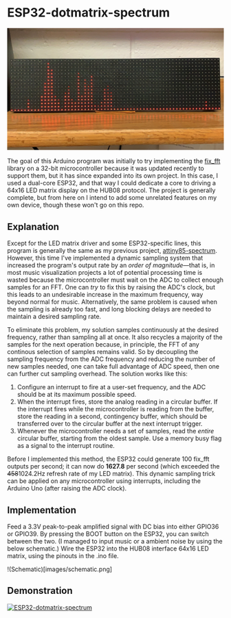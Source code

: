 ﻿# ESP32-dotmatrix-spectrum

![Main Image](images/Main.jpg)

The goal of this Arduino program was initially to try implementing the [fix_fft](https://github.com/kosme/fix_fft) library on a 32-bit microcontroller because it was updated recently to support them, but it has since expanded into its own project. In this case, I used a dual-core ESP32, and that way I could dedicate a core to driving a 64x16 LED matrix display on the HUB08 protocol. The project is generally complete, but from here on I intend to add some unrelated features on my own device, though these won't go on this repo.

## Explanation
Except for the LED matrix driver and some ESP32-specific lines, this program is generally the same as my previous project, [attiny85-spectrum](https://github.com/colonelwatch/attiny85-spectrum). However, this time I've implemented a dynamic sampling system that increased the program's output rate by an *order of magnitude*—that is, in most music visualization projects a lot of potential processing time is wasted because the microcontroller must wait on the ADC to collect enough samples for an FFT. One can *try* to fix this by raising the ADC's clock, but this leads to an undesirable increase in the maximum frequency, way beyond normal for music. Alternatively, the same problem is caused when the sampling is already too fast, and long blocking delays are needed to maintain a desired sampling rate.

To eliminate this problem, my solution samples continuously at the desired frequency, rather than sampling all at once. It also recycles a majority of the samples for the next operation because, in principle, the FFT of any continous selection of samples remains valid. So by decoupling the sampling frequency from the ADC frequency and reducing the number of new samples needed, one can take full advantage of ADC speed, then one can further cut sampling overhead. The solution works like this:

1. Configure an interrupt to fire at a user-set frequency, and the ADC should be at its maximum possible speed.
2. When the interrupt fires, store the analog reading in a circular buffer. If the interrupt fires while the microcontroller is reading from the buffer, store the reading in a second, contingency buffer, which should be transferred over to the circular buffer at the next interrupt trigger.
3. Whenever the microcontroller needs a set of samples, read the *entire* circular buffer, starting from the oldest sample. Use a memory busy flag as a signal to the interrupt routine.

Before I implemented this method, the ESP32 could generate 100 fix_fft outputs per second; it can now do **1627.8** per second (which exceeded the ~~458~~1024.2Hz refresh rate of my LED matrix). This dynamic sampling trick can be applied on any microcontroller using interrupts, including the Arduino Uno (after raising the ADC clock).

## Implementation
Feed a 3.3V peak-to-peak amplified signal with DC bias into either GPIO36 or GPIO39. By pressing the BOOT button on the ESP32, you can switch between the two. (I managed to input music or a ambient noise by using the below schematic.) Wire the ESP32 into the HUB08 interface 64x16 LED matrix, using the pinouts in the .ino file.

!(Schematic)[images/schematic.png]

## Demonstration

[![ESP32-dotmatrix-spectrum](http://img.youtube.com/vi/qoQYLd-diwM/0.jpg)](https://www.youtube.com/watch?v=qoQYLd-diwM)

